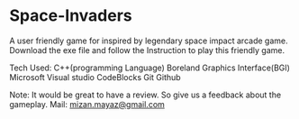 # Space-Invaders
A user friendly game for inspired by legendary space impact arcade game.
Download the exe file and follow the Instruction to play this friendly game.

Tech Used:
C++(programming Language)
Boreland Graphics Interface(BGI)
Microsoft Visual studio
CodeBlocks
Git
Github

Note: It would be great to have a review. So give us a feedback about the gameplay.
Mail: mizan.mayaz@gmail.com

